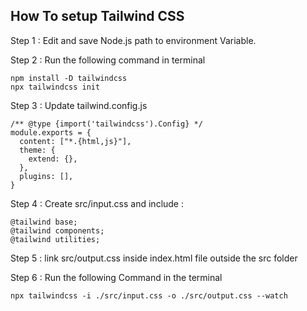 ## How To setup Tailwind CSS

Step 1 : Edit and save Node.js path to environment Variable.

Step 2 : Run the following command in terminal
```
npm install -D tailwindcss
npx tailwindcss init
```

Step 3 : Update tailwind.config.js

```
/** @type {import('tailwindcss').Config} */
module.exports = {
  content: ["*.{html,js}"],
  theme: {
    extend: {},
  },
  plugins: [],
}

```

Step 4 : Create src/input.css and include :

```
@tailwind base;
@tailwind components;
@tailwind utilities;
```

Step 5 : link src/output.css inside index.html file outside the src folder

Step 6 : Run the following Command in the terminal
```
npx tailwindcss -i ./src/input.css -o ./src/output.css --watch
```